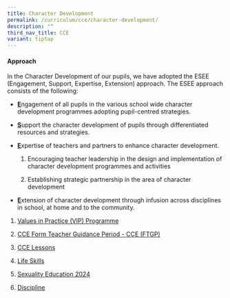 ```yaml
---
title: Character Development
permalink: /curriculum/cce/character-development/
description: ""
third_nav_title: CCE
variant: tiptap
---
```

<h4>Approach</h4><p>In the Character Development of our pupils, we have adopted the ESEE (Engagement, Support, Expertise, Extension) approach. The ESEE approach consists of the following:</p><ul data-tight="true" class="tight"><li><p><strong><u>E</u></strong>ngagement of all pupils in the various school wide character development programmes adopting pupil-centred strategies.</p></li><li><p><strong><u>S</u></strong>upport the character development of pupils through differentiated resources and strategies.</p></li><li><p><strong><u>E</u></strong>xpertise of teachers and partners to enhance character development.</p><ol data-tight="true" class="tight"><li><p>Encouraging teacher leadership in the design and implementation of character development programmes and activities</p></li><li><p>Establishing strategic partnership in the area of character development</p></li></ol></li><li><p><strong><u>E</u></strong>xtension of character development through infusion across disciplines in school, at home and to the community.</p></li></ul><ol data-tight="true" class="tight"><li><p><a href="/curriculum/cce/character-development/values-in-practice-vip-programme/" rel="noopener noreferrer nofollow" target="_blank">Values in Practice (VIP) Programme</a></p></li><li><p><a href="/curriculum/cce/character-development/form-teacher-guidance-period-cce-ftgp/" rel="noopener noreferrer nofollow" target="_blank">CCE Form Teacher Guidance Period - CCE (FTGP)</a></p></li><li><p><a href="/curriculum/cce/character-development/cce-lessons/" rel="noopener noreferrer nofollow" target="_blank">CCE Lessons</a></p></li><li><p><a href="/curriculum/cce/character-development/life-skills/" rel="noopener noreferrer nofollow" target="_blank">Life Skills</a></p></li><li><p><a href="/curriculum/cce/character-development/sexuality-education-2024/" rel="noopener noreferrer nofollow" target="_blank">Sexuality Education 2024</a></p></li><li><p><a href="/curriculum/cce/character-development/discipline/" rel="noopener noreferrer nofollow" target="_blank">Discipline</a></p></li></ol><p></p>